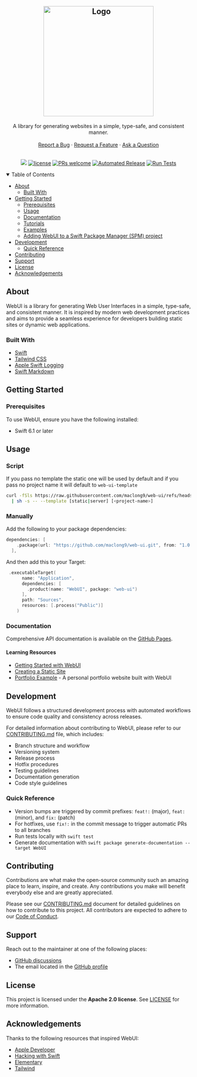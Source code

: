 <h2 align="center">
  <a href="https://github.com/dec0dOS/amazing-github-template">
    <img src="https://github.com/user-attachments/assets/657945a9-5540-4abb-a107-4f6547e4a77e" alt="Logo" width="300">
  </a>
</h2>

<div align="center">
  A library for generating websites in a simple, type-safe, and consistent manner.
  <br />
  <br />
  <a href="https://github.com/maclong9/web-ui/issues/new?assignees=&labels=bug&template=01_BUG_REPORT.md&title=bug%3A+">Report a Bug</a>
  ·
  <a href="https://github.com/maclong9/web-ui/issues/new?assignees=&labels=enhancement&template=02_FEATURE_REQUEST.md&title=feat%3A+">Request a Feature</a>
  ·
  <a href="https://github.com/maclong9/web-ui/discussions">Ask a Question</a>
</div>

<div align="center">
<br />

[![](https://img.shields.io/endpoint?url=https%3A%2F%2Fswiftpackageindex.com%2Fapi%2Fpackages%2Fmaclong9%2Fweb-ui%2Fbadge%3Ftype%3Dswift-versions)](https://swiftpackageindex.com/maclong9/web-ui)
[![license](https://img.shields.io/github/license/maclong9/web-ui.svg)](LICENSE)
[![PRs welcome](https://img.shields.io/badge/PRs-welcome-ff69b4.svg)](https://github.com/maclong9/web-ui/issues?q=is%3Aissue+is%3Aopen+label%3A%22help+wanted%22)
[![Automated Release](https://github.com/maclong9/web-ui/actions/workflows/release.yml/badge.svg)](https://github.com/maclong9/web-ui/actions/workflows/release.yml)
[![Run Tests](https://github.com/maclong9/web-ui/actions/workflows/test.yml/badge.svg)](https://github.com/maclong9/web-ui/actions/workflows/test.yml)

</div>

<details open="open">
<summary>Table of Contents</summary>

- [About](#about)
  - [Built With](#built-with)
- [Getting Started](#getting-started)
  - [Prerequisites](#prerequisites)
  - [Usage](#usage)
  - [Documentation](#documentation)
  - [Tutorials](#tutorials)
  - [Examples](#examples)
  - [Adding WebUI to a Swift Package Manager (SPM) project](#adding-webui-to-a-swift-package-manager-spm-project)
- [Development](#development)
  - [Quick Reference](#quick-reference)
- [Contributing](#contributing)
- [Support](#support)
- [License](#license)
- [Acknowledgements](#acknowledgements)

</details>

## About

WebUI is a library for generating Web User Interfaces in a simple, type-safe,
and consistent manner. It is inspired by modern web development practices and
aims to provide a seamless experience for developers building static sites or
dynamic web applications.

### Built With

- [Swift](https://swift.org)
- [Tailwind CSS](https://tailwindcss.com)
- [Apple Swift Logging](https://github.com/apple/swift-log)
- [Swift Markdown](https://github.com/apple/swift-markdown)

## Getting Started

### Prerequisites

To use WebUI, ensure you have the following installed:

- Swift 6.1 or later

## Usage

### Script

If you pass no template the static one will be used by default and if you pass no project name it will default to `web-ui-template`

```sh
curl -fSls https://raw.githubusercontent.com/maclong9/web-ui/refs/heads/main/initialize.sh \
  | sh -s -- --template [static|server] [<project-name>]
```

### Manually

Add the following to your package dependencies:
``` Package.swift
dependencies: [
    .package(url: "https://github.com/maclong9/web-ui.git", from: "1.0.0")
  ],
```

And then add this to your Target:
``` Package.swift
 .executableTarget(
      name: "Application",
      dependencies: [
        .product(name: "WebUI", package: "web-ui")
      ],
      path: "Sources",
      resources: [.process("Public")]
    )
```

### Documentation

Comprehensive API documentation is available on the [GitHub Pages](https://maclong9.github.io/web-ui/documentation/webui/).

#### Learning Resources

- [Getting Started with WebUI](https://maclong9.github.io/web-ui/documentation/webui/getting-started)
- [Creating a Static Site](https://maclong9.github.io/web-ui/tutorials/webui/creating-a-static-site)
- [Portfolio Example](https://github.com/maclong9/portfolio) - A personal portfolio website built with WebUI

## Development

WebUI follows a structured development process with automated workflows to ensure code quality and consistency across releases.

For detailed information about contributing to WebUI, please refer to our [CONTRIBUTING.md](CONTRIBUTING.md) file, which includes:

- Branch structure and workflow
- Versioning system
- Release process
- Hotfix procedures
- Testing guidelines
- Documentation generation
- Code style guidelines

### Quick Reference

- Version bumps are triggered by commit prefixes: `feat!:` (major), `feat:` (minor), and `fix:` (patch)
- For hotfixes, use `fix!:` in the commit message to trigger automatic PRs to all branches
- Run tests locally with `swift test`
- Generate documentation with `swift package generate-documentation --target WebUI`

## Contributing

Contributions are what make the open-source community such an amazing place to
learn, inspire, and create. Any contributions you make will benefit everybody
else and are greatly appreciated.

Please see our [CONTRIBUTING.md](CONTRIBUTING.md) document for detailed guidelines on how to contribute to this project. All contributors are expected to adhere to our [Code of Conduct](CODE_OF_CONDUCT.md).

## Support

Reach out to the maintainer at one of the following places:

- [GitHub discussions](https://github.com/maclong9/web-ui/discussions)
- The email located in the [GitHub profile](https://github.com/maclong9)

## License

This project is licensed under the **Apache 2.0 license**. See [LICENSE](LICENSE) for
more information.

## Acknowledgements

Thanks to the following resources that inspired WebUI:

- [Apple Developer](https://developer.apple.com/videos/play/wwdc2021/10253/)
- [Hacking with Swift](https://www.hackingwithswift.com/articles/266/build-your-next-website-in-swift)
- [Elementary](https://github.com/sliemeobn/elementary/tree/main)
- [Tailwind](http://tailwindcss.com)

